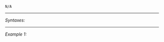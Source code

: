 `N/A`


---
*Syntaxes:*

<!-- [] call `BIS_fnc_moduleArsenal` -->

---
*Example 1:*

<!-- 
```sqf
[] call BIS_fnc_moduleArsenal;
``` -->